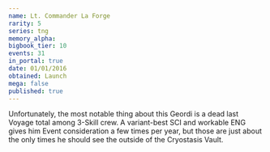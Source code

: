 ```yaml
---
name: Lt. Commander La Forge
rarity: 5
series: tng
memory_alpha:
bigbook_tier: 10
events: 31
in_portal: true
date: 01/01/2016
obtained: Launch
mega: false
published: true
---
```


Unfortunately, the most notable thing about this Geordi is a dead last Voyage total among 3-Skill crew. A variant-best SCI and workable ENG gives him Event consideration a few times per year, but those are just about the only times he should see the outside of the Cryostasis Vault.
